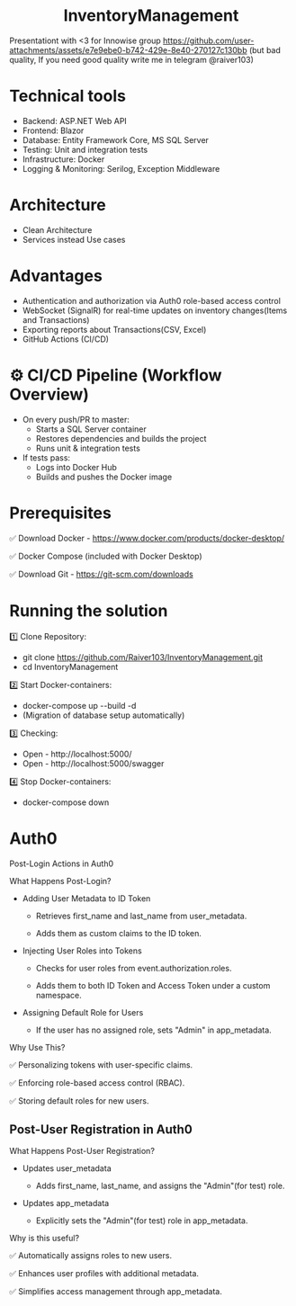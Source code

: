 <h1 align="center">InventoryManagement</h1>


Presentationt with <3 for Innowise group
https://github.com/user-attachments/assets/e7e9ebe0-b742-429e-8e40-270127c130bb
(but bad quality, If you need good quality write me in telegram @raiver103)


# Technical tools 
* Backend: ASP.NET Web API
* Frontend: Blazor
* Database: Entity Framework Core, MS SQL Server
* Testing: Unit and integration tests
* Infrastructure: Docker
* Logging & Monitoring: Serilog, Exception Middleware

# Architecture
* Clean Architecture
* Services instead Use cases

# Advantages 
* Authentication and authorization via Auth0 role-based access control
* WebSocket (SignalR) for real-time updates on inventory changes(Items and Transactions)
* Exporting reports about Transactions(CSV, Excel) 
* GitHub Actions (CI/CD)

# ⚙️ CI/CD Pipeline (Workflow Overview)
* On every push/PR to master:
    * Starts a SQL Server container
    * Restores dependencies and builds the project
    * Runs unit & integration tests
* If tests pass:
    * Logs into Docker Hub
    * Builds and pushes the Docker image


# Prerequisites
✅ Download Docker - https://www.docker.com/products/docker-desktop/

✅ Docker Compose (included with Docker Desktop)

✅ Download Git - https://git-scm.com/downloads

# Running the solution
1️⃣ Clone Repository:  
* git clone https://github.com/Raiver103/InventoryManagement.git
* cd InventoryManagement

2️⃣ Start Docker-containers: 
* docker-compose up --build -d
* (Migration of database setup automatically)
  
3️⃣ Checking:
* Open - http://localhost:5000/
* Open - http://localhost:5000/swagger 

4️⃣ Stop Docker-containers: 
* docker-compose down

# Auth0
Post-Login Actions in Auth0

What Happens Post-Login?

* Adding User Metadata to ID Token

    * Retrieves first_name and last_name from user_metadata.

    * Adds them as custom claims to the ID token.

* Injecting User Roles into Tokens

    * Checks for user roles from event.authorization.roles.

    * Adds them to both ID Token and Access Token under a custom namespace.

* Assigning Default Role for Users 

    * If the user has no assigned role, sets "Admin" in app_metadata.

Why Use This?

✅ Personalizing tokens with user-specific claims.

✅ Enforcing role-based access control (RBAC).

✅ Storing default roles for new users.


<h2>Post-User Registration in Auth0</h3>

What Happens Post-User Registration? 

* Updates user_metadata

    * Adds first_name, last_name, and assigns the "Admin"(for test) role.

* Updates app_metadata

    * Explicitly sets the "Admin"(for test) role in app_metadata.

Why is this useful?

✅ Automatically assigns roles to new users.

✅ Enhances user profiles with additional metadata.

✅ Simplifies access management through app_metadata.

